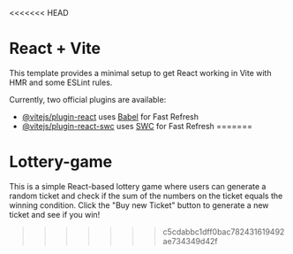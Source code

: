 <<<<<<< HEAD
# React + Vite

This template provides a minimal setup to get React working in Vite with HMR and some ESLint rules.

Currently, two official plugins are available:

- [@vitejs/plugin-react](https://github.com/vitejs/vite-plugin-react/blob/main/packages/plugin-react/README.md) uses [Babel](https://babeljs.io/) for Fast Refresh
- [@vitejs/plugin-react-swc](https://github.com/vitejs/vite-plugin-react-swc) uses [SWC](https://swc.rs/) for Fast Refresh
=======
# Lottery-game
This is a simple React-based lottery game where users can generate a random ticket and check if the sum of the numbers on the ticket equals the winning condition. Click the "Buy new Ticket" button to generate a new ticket and see if you win!
>>>>>>> c5cdabbc1dff0bac782431619492ae734349d42f
